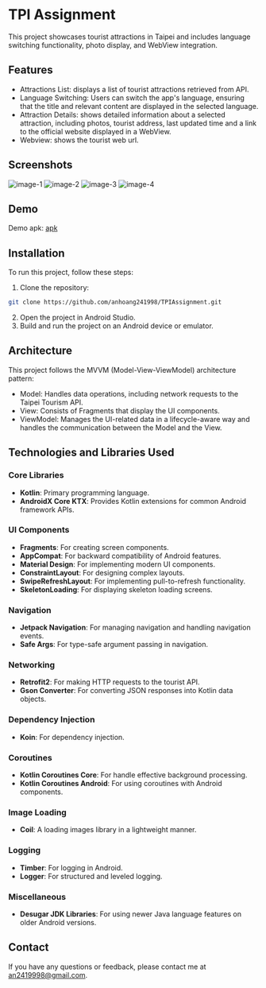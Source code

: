 # TPI Assignment

This project showcases tourist attractions in Taipei and includes language switching functionality, photo display, and WebView integration.

## Features

- Attractions List: displays a list of tourist attractions retrieved from API.
- Language Switching: Users can switch the app's language, ensuring that the title and relevant content are displayed in the selected language.
- Attraction Details: shows detailed information about a selected attraction, including photos, tourist address, last updated time and a link to the official website displayed in a WebView.
- Webview: shows the tourist web url.

## Screenshots

![image-1](images/image_1.jpg) ![image-2](images/image_2.jpg) ![image-3](images/image_3.png) ![image-4](images/image_4.jpg)

## Demo

Demo apk: [apk](https://drive.google.com/file/d/1Q1C0Q7elITtSGfW4YV6LjCgfPs6OS87B/view?usp=sharing)

## Installation

To run this project, follow these steps:

1. Clone the repository:

```bash
git clone https://github.com/anhoang241998/TPIAssignment.git
```

2. Open the project in Android Studio.
3. Build and run the project on an Android device or emulator.  

## Architecture

This project follows the MVVM (Model-View-ViewModel) architecture pattern:

- Model: Handles data operations, including network requests to the Taipei Tourism API.
- View: Consists of Fragments that display the UI components.
- ViewModel: Manages the UI-related data in a lifecycle-aware way and handles the communication between the Model and the View.

## Technologies and Libraries Used

### Core Libraries

- **Kotlin**: Primary programming language.
- **AndroidX Core KTX**: Provides Kotlin extensions for common Android framework APIs.

### UI Components

- **Fragments**: For creating screen components.
- **AppCompat**: For backward compatibility of Android features.
- **Material Design**: For implementing modern UI components.
- **ConstraintLayout**: For designing complex layouts.
- **SwipeRefreshLayout**: For implementing pull-to-refresh functionality.
- **SkeletonLoading**: For displaying skeleton loading screens.

### Navigation

- **Jetpack Navigation**: For managing navigation and handling navigation events.
- **Safe Args**: For type-safe argument passing in navigation.

### Networking

- **Retrofit2**: For making HTTP requests to the tourist API.
- **Gson Converter**: For converting JSON responses into Kotlin data objects.

### Dependency Injection

- **Koin**: For dependency injection.

### Coroutines

- **Kotlin Coroutines Core**: For handle effective background processing.
- **Kotlin Coroutines Android**: For using coroutines with Android components.

### Image Loading

- **Coil**: A loading images library in a lightweight manner.

### Logging

- **Timber**: For logging in Android.
- **Logger**: For structured and leveled logging.

### Miscellaneous

- **Desugar JDK Libraries**: For using newer Java language features on older Android versions.

## Contact

If you have any questions or feedback, please contact me at an2419998@gmail.com.
